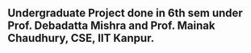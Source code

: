 ## Undergraduate Project done in 6th sem under Prof. Debadatta Mishra and Prof. Mainak Chaudhury, CSE, IIT Kanpur.
